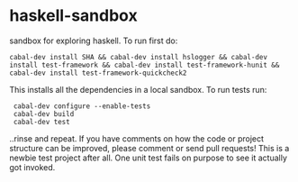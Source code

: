 haskell-sandbox
===============

sandbox for exploring haskell. To run first do:

	cabal-dev install SHA && cabal-dev install hslogger && cabal-dev install test-framework && cabal-dev install test-framework-hunit && cabal-dev install test-framework-quickcheck2

This installs all the dependencies in a local sandbox. To run tests run:

     cabal-dev configure --enable-tests
     cabal-dev build
     cabal-dev test

..rinse and repeat. If you have comments on how the code or project structure can be improved, please comment or send pull requests! This is a newbie test project after all.
One unit test fails on purpose to see it actually got invoked.